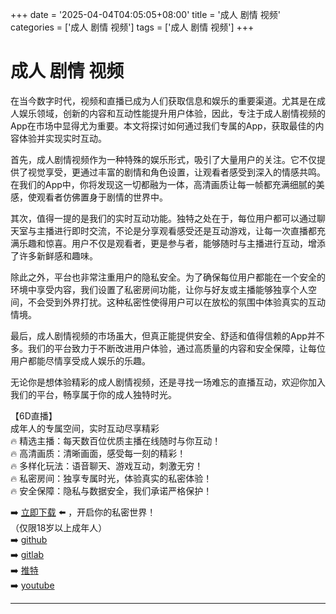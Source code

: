 +++
date = '2025-04-04T04:05:05+08:00'
title = '成人 剧情 视频'
categories = ['成人 剧情 视频']
tags = ['成人 剧情 视频']
+++

# 成人 剧情 视频

在当今数字时代，视频和直播已成为人们获取信息和娱乐的重要渠道。尤其是在成人娱乐领域，创新的内容和互动性能提升用户体验，因此，专注于成人剧情视频的App在市场中显得尤为重要。本文将探讨如何通过我们专属的App，获取最佳的内容体验并实现实时互动。

首先，成人剧情视频作为一种特殊的娱乐形式，吸引了大量用户的关注。它不仅提供了视觉享受，更通过丰富的剧情和角色设置，让观看者感受到深入的情感共鸣。在我们的App中，你将发现这一切都融为一体，高清画质让每一帧都充满细腻的美感，使观看者仿佛置身于剧情的世界中。

其次，值得一提的是我们的实时互动功能。独特之处在于，每位用户都可以通过聊天室与主播进行即时交流，不论是分享观看感受还是互动游戏，让每一次直播都充满乐趣和惊喜。用户不仅是观看者，更是参与者，能够随时与主播进行互动，增添了许多新鲜感和趣味。

除此之外，平台也非常注重用户的隐私安全。为了确保每位用户都能在一个安全的环境中享受内容，我们设置了私密房间功能，让你与好友或主播能够独享个人空间，不会受到外界打扰。这种私密性使得用户可以在放松的氛围中体验真实的互动情境。

最后，成人剧情视频的市场虽大，但真正能提供安全、舒适和值得信赖的App并不多。我们的平台致力于不断改进用户体验，通过高质量的内容和安全保障，让每位用户都能尽情享受成人娱乐的乐趣。

无论你是想体验精彩的成人剧情视频，还是寻找一场难忘的直播互动，欢迎你加入我们的平台，畅享属于你的成人独特时光。

【6D直播】  
成年人的专属空间，实时互动尽享精彩  
🔥 精选主播：每天数百位优质主播在线随时与你互动！  
🔥 高清画质：清晰画面，感受每一刻的精彩！  
🔥 多样化玩法：语音聊天、游戏互动，刺激无穷！  
🔥 私密房间：独享专属时光，体验真实的私密体验！  
🔥 安全保障：隐私与数据安全，我们承诺严格保护！  

➡️ [立即下载](https://down123.s3.ap-east-1.amazonaws.com/down/down.html?channelCode=blog) ⬅️ ，开启你的私密世界！  
（仅限18岁以上成年人）  
➡️ [github](https://aldult-live.github.io/)  
➡️ [gitlab](https://seo-09598d.gitlab.io/)  
➡️ [推特](https://x.com/wegame33)  
➡️ [youtube](https://www.youtube.com/@6Dlive)

---
